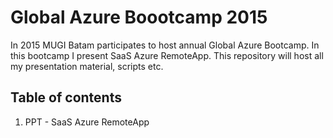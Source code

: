 Global Azure Boootcamp 2015
===========================

In 2015 MUGI Batam participates to host annual Global Azure Bootcamp. In this bootcamp I present SaaS Azure RemoteApp. This repository will host all my presentation material, scripts etc.

Table of contents
-----------------
1. PPT - SaaS Azure RemoteApp
